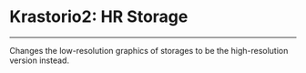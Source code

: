 # Krastorio2: HR Storage

---

Changes the low-resolution graphics of storages to be the high-resolution version instead.
